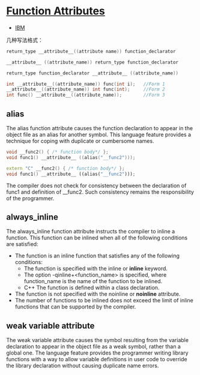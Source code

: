 # [Function Attributes](https://gcc.gnu.org/onlinedocs/gcc/Function-Attributes.html)

- [IBM](https://www.ibm.com/docs/en/xl-c-and-cpp-aix/16.1?topic=compatibility-function-attributes)

几种写法格式：

```c
return_type __attribute__((attribute name)) function_declarator

__attribute__ ((attribute_name)) return_type function_declarator

return_type function_declarator __attribute__ ((attribute_name))
```

```c
int __attribute__((attribute_name)) func(int i);   //Form 1
__attribute__((attribute_name)) int func(int);     //Form 2
int func() __attribute__((attribute_name));        //Form 3
```

## alias

The alias function attribute causes the function declaration to appear in the object file as an alias for another symbol. This language feature provides a technique for coping with duplicate or cumbersome names.

```c
void __func2() { /* function body*/ };
void func1() __attribute__ ((alias("__func2")));
```

```cpp
extern "C" __func2() { /* function body*/ };
void func1() __attribute__ ((alias("__func2")));
```

The compiler does not check for consistency between the declaration of func1 and definition of __func2. Such consistency remains the responsibility of the programmer.

## always_inline

The always_inline function attribute instructs the compiler to inline a function. This function can be inlined when all of the following conditions are satisfied:

* The function is an inline function that satisfies any of the following conditions:
  * The function is specified with the inline or __inline__ keyword.
  * The option -qinline+<function_name> is specified, where function_name is the name of the function to be inlined.
  * C++ The function is defined within a class declaration.
* The function is not specified with the noinline or __noinline__ attribute.
* The number of functions to be inlined does not exceed the limit of inline functions that can be supported by the compiler.

## weak variable attribute

The weak variable attribute causes the symbol resulting from the variable declaration to appear in the object file as a weak symbol, rather than a global one. The language feature provides the programmer writing library functions with a way to allow variable definitions in user code to override the library declaration without causing duplicate name errors.